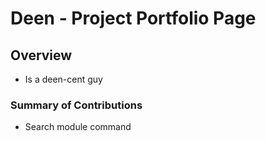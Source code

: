 # Deen - Project Portfolio Page

## Overview
- Is a deen-cent guy

### Summary of Contributions
- Search module command